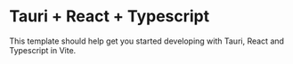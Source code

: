 # Tauri + React + Typescript

This template should help get you started developing with Tauri, React and Typescript in Vite.